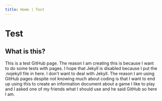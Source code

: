 ```yaml
---
title: Home | Test
---
```

# Test
## What is this?

This is a test GitHub page. The reason I am creating this is because I want to do some tests with pages. I hope that Jekyll is disabled because I put the .nojekyll file in here. I don't want to deal with Jekyll. The reason I am using GitHub pages despite not knowing much about coding is that I want to end up using this to create an information document about a game I like to play and I asked one of my friends what I should use and he said GitHub so here I am.
